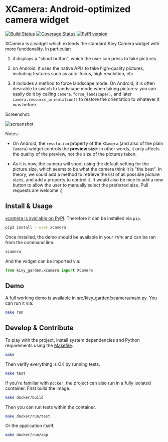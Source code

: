 # XCamera: Android-optimized camera widget

[![Build Status](https://travis-ci.com/kivy-garden/xcamera.svg?branch=develop)](https://travis-ci.com/kivy-garden/xcamera)
[![Coverage Status](https://coveralls.io/repos/github/kivy-garden/xcamera/badge.svg?branch=develop)](https://coveralls.io/github/kivy-garden/xcamera?branch=develop)
[![PyPI version](https://badge.fury.io/py/xcamera.svg)](https://badge.fury.io/py/xcamera)

XCamera is a widget which extends the standard Kivy Camera widget with more
functionality. In particular:

  1. it displays a "shoot button", which the user can press to take pictures

  2. on Android, it uses the native APIs to take high-quality pictures,
     including features such as auto-focus, high resolution, etc.

  3. it includes a method to force landscape mode. On Android, it is often
     desirable to switch to landscape mode when taking pictures: you can
     easily do it by calling `camera.force_landscape()`, and later
     `camera.resource_orientation()` to restore the orientation to whatever it
     was before.

Screenshot:

![screenshot](https://raw.githubusercontent.com/kivy-garden/xcamera/develop/screenshot.png?raw=True "Screenshot")

Notes:

  * On Android, the `resolution` property of the `XCamera` (and also of the
    plain `Camera`) widget controls the **preview size**: in other words, it
    only affects the quality of the preview, not the size of the pictures
    taken.

  * As it is now, the camera will shoot using the default setting for the
    picture size, which seems to be what the camera think it is "the best". In
    theory, we could add a method to retrieve the list of all possible picture
    sizes, and add a property to control it.  It would also be nice to add a
    new button to allow the user to manually select the preferred size.  Pull
    requests are welcome :)

## Install & Usage
[xcamera is available on PyPI](https://pypi.org/project/xcamera/).
Therefore it can be installed via `pip`.
```sh
pip3 install --user xcamera
```
Once installed, the demo should be available in your `PATH` and can be ran from the command line.
```sh
xcamera
```
And the widget can be imported via:
```python
from kivy_garden.xcamera import XCamera
```

## Demo
A full working demo is available in [src/kivy_garden/xcamera/main.py](https://github.com/kivy-garden/xcamera/blob/develop/src/main.py).
You can run it via:
```sh
make run
```

## Develop & Contribute
To play with the project, install system dependencies and Python requirements using the [Makefile](Makefile).
```sh
make
```
Then verify everything is OK by running tests.
```sh
make test
```
If you're familiar with `Docker`, the project can also run in a fully isolated container.
First build the image.
```sh
make docker/build
```
Then you can run tests within the container.
```sh
make docker/run/test
```
Or the application itself.
```sh
make docker/run/app
```
